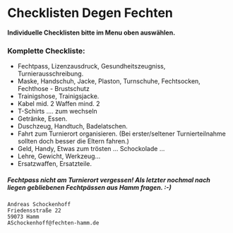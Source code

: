 # Checklisten Degen Fechten

**Individuelle Checklisten bitte im Menu oben auswählen.**

### Komplette Checkliste:
* Fechtpass, Lizenzausdruck, Gesundheitszeugniss, Turnierausschreibung.
* Maske, Handschuh, Jacke, Plaston, Turnschuhe, Fechtsocken, Fechthose - Brustschutz  
* Trainigshose, Trainigsjacke.
* Kabel mid. 2 Waffen mind. 2
* T-Schirts .... zum wechseln
* Getränke, Essen.
* Duschzeug, Handtuch, Badelatschen.
* Fahrt zum Turnierort organisieren. (Bei erster/seltener Turnierteilnahme sollten doch besser die Eltern fahren.)
* Geld, Handy, Etwas zum trösten ... Schockolade ...
* Lehre, Gewicht, Werkzeug...
* Ersatzwaffen, Ersatzteile.
##### Fechtpass nicht am Turnierort vergessen! Als letzter nochmal nach liegen gebliebenen Fechtpässen aus Hamm fragen. :-)

```
Andreas Schockenhoff
Friedensstraße 22
59073 Hamm
ASchockenhoff@fechten-hamm.de
```
